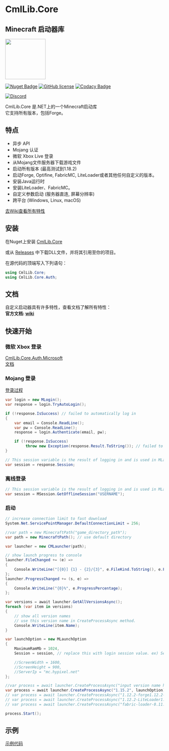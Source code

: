 # CmlLib.Core

## Minecraft 启动器库

<img src='https://raw.githubusercontent.com/CmlLib/CmlLib.Core/master/icon.png' width=128>

[![Nuget Badge](https://img.shields.io/nuget/v/CmlLib.Core)](https://www.nuget.org/packages/CmlLib.Core)
[![GitHub license](https://img.shields.io/github/license/Naereen/StrapDown.js.svg)](https://github.com/CmlLib/CmlLib.Core/blob/master/LICENSE)
[![Codacy Badge](https://app.codacy.com/project/badge/Grade/3f55a130ec3f4bccb55e7def97cfa2ce)](https://www.codacy.com/gh/CmlLib/CmlLib.Core/dashboard?utm_source=github.com\&utm_medium=referral\&utm_content=CmlLib/CmlLib.Core\&utm_campaign=Badge_Grade)

[![Discord](https://img.shields.io/discord/795952027443527690?label=discord\&logo=discord\&style=for-the-badge)](https://discord.gg/cDW2pvwHSc)

CmlLib.Core 是.NET上的一个Minecraft启动库\
它支持所有版本，包括Forge。

## 特点

* 异步 API
* Mojang 认证
* 微软 Xbox Live 登录
* 从Mojang文件服务器下载游戏文件
* 启动所有版本 (最高测试到1.18.2)
* 启动Forge, Optifine, FabricMC, LiteLoader或者其他任何自定义的版本。
* 安装Java运行时
* 安装LiteLoader、FabricMC。
* 自定义参数启动 (服务器直连, 屏幕分辨率)
* 跨平台 (Windows, Linux, macOS)

[去Wiki查看所有特性](https://alphabs.gitbook.io/cmllib/cmllib.core/cmllib)

## 安装

在Nuget上安装 [CmlLib.Core](https://www.nuget.org/packages/CmlLib.Core)

或从 [Releases](https://github.com/AlphaBs/CmlLib.Core/releases) 中下载DLL文件，并将其引用至你的项目。

在源代码的顶端写入下列语句：

```csharp
using CmlLib.Core;
using CmlLib.Core.Auth;
```

## 文档

自定义启动器具有许多特性，查看文档了解所有特性： \
**官方文档: [wiki](https://github.com/CmlLib/CmlLib.Core/wiki)**

## 快速开始

### 微软 Xbox 登录

[CmlLib.Core.Auth.Microsoft](https://github.com/CmlLib/CmlLib.Core.Auth.Microsoft)\
[文档](https://github.com/CmlLib/CmlLib.Core/wiki/Microsoft-Xbox-Live-Login)

### Mojang 登录

[登录过程](https://github.com/AlphaBs/CmlLib.Core/wiki/Login-and-Sessions)

```csharp
var login = new MLogin();
var response = login.TryAutoLogin();

if (!response.IsSuccess) // failed to automatically log in
{
    var email = Console.ReadLine();
    var pw = Console.ReadLine();
    response = login.Authenticate(email, pw);

    if (!response.IsSuccess)
         throw new Exception(response.Result.ToString()); // failed to log in
}

// This session variable is the result of logging in and is used in MLaunchOption, in the Launch part below.
var session = response.Session;
```

### 离线登录

```csharp
// This session variable is the result of logging in and is used in MLaunchOption, in the Launch part below.
var session = MSession.GetOfflineSession("USERNAME");
```

### 启动

```csharp
// increase connection limit to fast download
System.Net.ServicePointManager.DefaultConnectionLimit = 256;

//var path = new MinecraftPath("game_directory_path");
var path = new MinecraftPath(); // use default directory

var launcher = new CMLauncher(path);

// show launch progress to console
launcher.FileChanged += (e) =>
{
    Console.WriteLine("[{0}] {1} - {2}/{3}", e.FileKind.ToString(), e.FileName, e.ProgressedFileCount, e.TotalFileCount);
};
launcher.ProgressChanged += (s, e) =>
{
    Console.WriteLine("{0}%", e.ProgressPercentage);
};

var versions = await launcher.GetAllVersionsAsync();
foreach (var item in versions)
{
    // show all version names
    // use this version name in CreateProcessAsync method.
    Console.WriteLine(item.Name);
}

var launchOption = new MLaunchOption
{
    MaximumRamMb = 1024,
    Session = session, // replace this with login session value. ex) Session = MSession.GetOfflineSession("hello")

    //ScreenWidth = 1600,
    //ScreenHeight = 900,
    //ServerIp = "mc.hypixel.net"
};

//var process = await launcher.CreateProcessAsync("input version name here", launchOption);
var process = await launcher.CreateProcessAsync("1.15.2", launchOption); // vanilla
// var process = await launcher.CreateProcessAsync("1.12.2-forge1.12.2-14.23.5.2838", launchOption); // forge
// var process = await launcher.CreateProcessAsync("1.12.2-LiteLoader1.12.2"); // liteloader
// var process = await launcher.CreateProcessAsync("fabric-loader-0.11.3-1.16.5") // fabric-loader

process.Start();
```

## 示例

[示例代码](https://github.com/AlphaBs/CmlLib.Core/wiki/Sample-Code)

